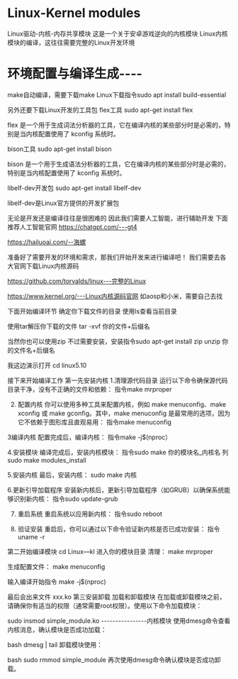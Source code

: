 # Linux-Kernel modules
Linux驱动-内核-内存共享模块
这是一个关于安卓游戏逆向的内核模块
Linux内核模块的编译，这往往需要完整的Linux开发环境

# 环境配置与编译生成----

make自动编译，需要下载make
Linux下载指令sudo apt install build-essential

另外还要下载Linux开发的工具包
flex工具
sudo apt-get install flex

flex 是一个用于生成词法分析器的工具，它在编译内核的某些部分时是必需的，特别是当内核配置使用了 kconfig 系统时。

bison工具
sudo apt-get install bison

bison 是一个用于生成语法分析器的工具，它在编译内核的某些部分时是必需的，特别是当内核配置使用了 kconfig 系统时。

libelf-dev开发包
sudo apt-get install libelf-dev

libelf-dev是Linux官方提供的开发扩展包

无论是开发还是编译往往是很困难的
因此我们需要人工智能，进行辅助开发
下面推荐人工智能官网
https://chatgpt.com/---gt4

https://hailuoai.com/--海螺

准备好了需要开发的环境和需求，那我们开始开发来进行编译吧！
我们需要去各大官网下载Linux内核源码

https://github.com/torvalds/linux---完整的Linux

https://www.kernel.org/---Linux内核源码官网
如aosp和小米，需要自己去找


下面开始编译环节
确定你下载文件的目录
使用ls查看当前目录

使用tar解压你下载的文件
tar -xvf 你的文件+后缀名

当然你也可以使用zip
不过需要安装，安装指令sudo apt-get install zip
unzip 你的文件名+后缀名

我这边演示打开
cd linux5.10

接下来开始编译工作
第一先安装内核
1.清理源代码目录
运行以下命令确保源代码目录干净，没有不正确的文件和依赖：
指令make mrproper

2. 配置内核
你可以使用多种工具来配置内核，例如 make menuconfig、make xconfig 或 make gconfig。其中，make menuconfig 是最常用的选项，因为它不依赖于图形库且直观易用：
指令make menuconfig

3编译内核
配置完成后，编译内核：
指令make -j$(nproc）

4.安装模块
编译完成后，安装内核模块：
指令sudo make 你的模块名_内核名
列sudo make modules_install

5.安装内核
最后，安装内核：
sudo make 内核

6.更新引导加载程序
安装新内核后，更新引导加载程序（如GRUB）以确保系统能够识别新内核：
指令sudo update-grub

7. 重启系统
重启系统以应用新内核：
指令sudo reboot

9. 验证安装
重启后，你可以通过以下命令验证新内核是否已成功安装：
指令uname -r


第二开始编译模块
cd Linux—kl
进入你的模块目录
清理：
make mrproper

生成配置文件：
make menuconfig

输入编译开始指令
make -j$(nproc)

最后会出来文件
xxx.ko
第三安装卸载
加载和卸载模块
在加载或卸载模块之前，请确保你有适当的权限（通常需要root权限）。使用以下命令加载模块：


sudo insmod simple_module.ko
            ----------------内核模块
使用dmesg命令查看内核消息，确认模块是否成功加载：

bash
dmesg | tail
卸载模块使用：

bash
sudo rmmod simple_module
再次使用dmesg命令确认模块是否成功卸载。


